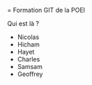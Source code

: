 = Formation GIT de la POEI

Qui est là ?

* Nicolas
* Hicham
* Hayet 
* Charles
* Samsam
* Geoffrey
